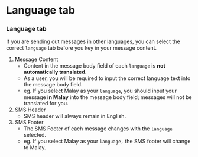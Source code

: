 # Language tab

### Language tab

If you are sending out messages in other languages, you can select the correct `language` tab before you key in your message content.

1. Message Content
   * Content in the message body field of each `language` is **not automatically translated.**
   * As a user, you will be required to input the correct language text into the message body field.
   * eg. If you select Malay as your `language`, you should input your message **in Malay** into the message body field; messages will not be translated for you.
2. SMS Header
   * SMS header will always remain in English.
3. SMS Footer
   * The SMS Footer of each message changes with the `language` selected.
   * eg. If you select Malay as your `language,` the SMS footer will change to Malay.
